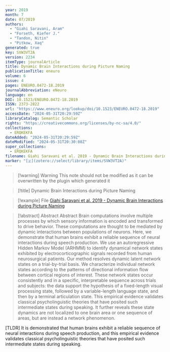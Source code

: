```yaml
---
year: 2019
month: 7
date: 07/2019
authors:
  - "Giahi Saravani, Aram"
  - "Forseth, Kiefer J."
  - "Tandon, Nitin"
  - "Pitkow, Xaq"
generated: true
key: SVW3VT2A
version: 2234
itemType: journalArticle
title: Dynamic Brain Interactions during Picture Naming
publicationTitle: eneuro
volume: 6
issue: 4
pages: ENEURO.0472-18.2019
journalAbbreviation: eNeuro
language: en
DOI: 10.1523/ENEURO.0472-18.2019
ISSN: 2373-2822
url: "https://www.eneuro.org/lookup/doi/10.1523/ENEURO.0472-18.2019"
accessDate: "2024-05-31T20:29:59Z"
libraryCatalog: Semantic Scholar
rights: "https://creativecommons.org/licenses/by-nc-sa/4.0/"
collections:
  - ERQKEKFA
dateAdded: "2024-05-31T20:29:59Z"
dateModified: "2024-05-31T20:30:08Z"
super_collections:
  - ERQKEKFA
filename: Giahi Saravani et al. 2019 - Dynamic Brain Interactions during Picture Naming
marker: "[🇿](zotero://select/library/items/SVW3VT2A)"
---
```


>[!warning] Warning
> This note should not be modified as it can be overwritten by the plugin which generated it

> [!title] Dynamic Brain Interactions during Picture Naming

> [!example] File
> [Giahi Saravani et al. 2019 - Dynamic Brain Interactions during Picture Naming](Giahi%20Saravani%20et%20al.%202019%20-%20Dynamic%20Brain%20Interactions%20during%20Picture%20Naming.pdf)

> [!abstract] Abstract
> Abstract
>             Brain computations involve multiple processes by which sensory information is encoded and transformed to drive behavior. These computations are thought to be mediated by dynamic interactions between populations of neurons. Here, we demonstrate that human brains exhibit a reliable sequence of neural interactions during speech production. We use an autoregressive Hidden Markov Model (ARHMM) to identify dynamical network states exhibited by electrocorticographic signals recorded from human neurosurgical patients. Our method resolves dynamic latent network states on a trial-by-trial basis. We characterize individual network states according to the patterns of directional information flow between cortical regions of interest. These network states occur consistently and in a specific, interpretable sequence across trials and subjects: the data support the hypothesis of a fixed-length visual processing state, followed by a variable-length language state, and then by a terminal articulation state. This empirical evidence validates classical psycholinguistic theories that have posited such intermediate states during speaking. It further reveals these state dynamics are not localized to one brain area or one sequence of areas, but are instead a network phenomenon.

[TLDR] It is demonstrated that human brains exhibit a reliable sequence of neural interactions during speech production, and this empirical evidence validates classical psycholinguistic theories that have posited such intermediate states during speaking.

